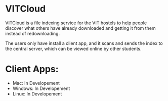 VITCloud
========

VITCloud is a file indexing service for the VIT hostels to help people discover what others have already downloaded and getting it from them instead of redownloading.

The users only have install a client app, and it scans and sends the index to the central server, which can be viewed online by other students.

Client Apps:
===

- Mac: In Developement
- Windows: In Developement
- Linux: In Developement
